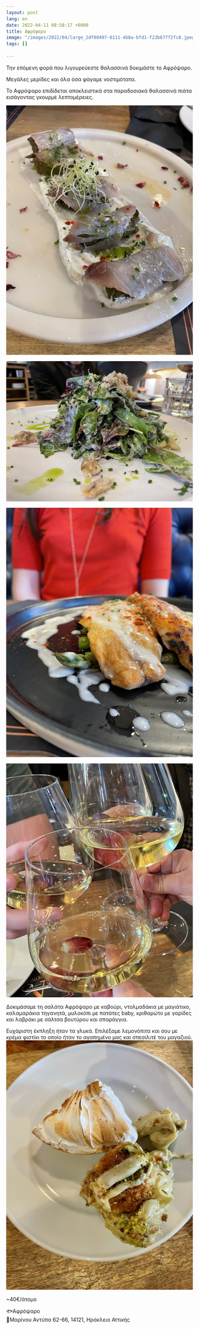 ```yaml
---
layout: post
lang: en
date: 2022-04-11 08:58:17 +0000
title: Αφρόψαρο
image: "/images/2022/04/large_2df80497-0111-4b8a-bfd1-f23b677f2fc8.jpeg"
tags: []

---
```

Την επόμενη φορά που λιγουρεύεστε θαλασσινά δοκιμάστε το Αφρόψαρο.

Μεγάλες μερίδες και όλα όσα φάγαμε νοστιμότατα.

Το Αφρόψαρο επιδίδεται αποκλειστικά στα παραδοσιακά θαλασσινά πιάτα εισάγοντας γκουρμέ λεπτομέρειες.

![](/images/2022/04/xlarge_71f98d19-3770-473e-8b4d-1418fd9560f8.jpeg)

![](/images/2022/04/large_cb64486d-2a4b-4810-bfef-f26bc886b615.jpeg)

![](/images/2022/04/large_2df80497-0111-4b8a-bfd1-f23b677f2fc8.jpeg)

![](/images/2022/04/large_7d7c1ccb-7db7-4095-9200-47e2b8e8b67e.jpeg)

Δοκιμάσαμε τη σαλάτα Αφρόψαρο με καβούρι, ντολμαδάκια με μαγιάτικο, καλαμαράκια τηγανητά, μυλοκόπι με πατάτες baby, κριθαρώτο με γαρίδες και λαβράκι με σάλτσα βουτύρου και σπαράγγια.

Ευχάριστη έκπληξη ήταν τα γλυκά. Επιλέξαμε λεμονόπιτα και σου με κρέμα φιστίκι το οποίο ήταν το αγαπημένο μας και σπεσιλιτέ του μαγαζιού.  
![](/images/2022/04/xlarge_ad867177-c1b2-42ec-a2ce-79a9c901126e.jpeg)

\~40€/άτομο

🐟Αφρόψαρο  
📍Μαρίνου Αντύπα 62-66, 14121, Ηράκλειο Αττικής